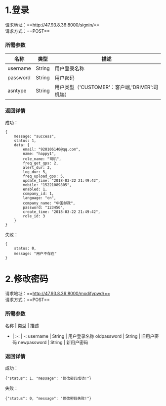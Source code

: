 # 1.登录
请求地址：==http://47.93.8.36:8000/signin/==  
请求方式：==POST==  


### 所需参数

名称 | 类型 | 描述
------|----------- | -------------
username | String | 用户登录名称
password | String | 用户密码
asntype | String | 用户类型（'CUSTOMER'：客户端,'DRIVER':司机端）

### 返回详情
成功：
```
{
    message: "success",
    status: 1,
    data: {
        email: "920106140@qq.com",
        name: "happy1",
        role_name: "司机",
        freq_get_gps: 2,
        alert_dur: 3,
        log_dur: 5,
        freq_upload_gps: 5,
        update_time: "2018-03-22 21:49:42",
        mobile: "15221089805",
        enabled: 1,
        company_id: 1,
        language: "cn",
        company_name: "中国邮政",
        password: "123456",
        create_time: "2018-03-22 21:49:42",
        role_id: 3
    }
}
```

失败：

```
{
    status: 0,
    message: "用户不存在"
}
```

# 2.修改密码
请求地址：==http://47.93.8.36:8000/modifypwd/==  
请求方式：==POST==  


### 所需参数

名称 | 类型 | 描述
- | :-: | -: 
username | String | 用户登录名称
oldpassword | String | 旧用户密码
newpassword | String | 新用户密码 

### 返回详情
成功：
```
{"status": 1, "message": "修改密码成功!"}
```

失败：

```
{"status": 0, "message": "修改密码失败!"}
```
